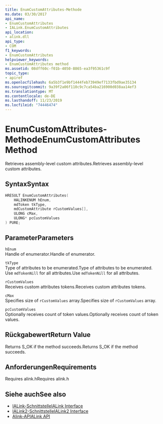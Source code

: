 ```yaml
---
title: EnumCustomAttributes-Methode
ms.date: 03/30/2017
api_name:
- EnumCustomAttributes
- IALink.EnumCustomAttributes
api_location:
- alink.dll
api_type:
- COM
f1_keywords:
- EnumCustomAttributes
helpviewer_keywords:
- EnumCustomAttributes method
ms.assetid: 08dff60c-f01b-4050-8865-ea3f95361c9f
topic_type:
- apiref
ms.openlocfilehash: 6a5b3f1e9bf1444feb73949ef7133fbd9ae35134
ms.sourcegitcommit: 9a39f2a06f110c9c7ca54ba216900d038aa14ef3
ms.translationtype: MT
ms.contentlocale: de-DE
ms.lasthandoff: 11/23/2019
ms.locfileid: "74446474"
---
```

# <a name="enumcustomattributes-method"></a><span data-ttu-id="6b17f-102">EnumCustomAttributes-Methode</span><span class="sxs-lookup"><span data-stu-id="6b17f-102">EnumCustomAttributes Method</span></span>
<span data-ttu-id="6b17f-103">Retrieves assembly-level custom attributes.</span><span class="sxs-lookup"><span data-stu-id="6b17f-103">Retrieves assembly-level custom attributes.</span></span>  
  
## <a name="syntax"></a><span data-ttu-id="6b17f-104">Syntax</span><span class="sxs-lookup"><span data-stu-id="6b17f-104">Syntax</span></span>  
  
```cpp  
HRESULT EnumCustomAttributes(  
    HALINKENUM hEnum,  
    mdToken tkType,  
    mdCustomAttribute rCustomValues[],  
    ULONG cMax,  
    ULONG* pcCustomValues  
) PURE;  
```  
  
## <a name="parameters"></a><span data-ttu-id="6b17f-105">Parameter</span><span class="sxs-lookup"><span data-stu-id="6b17f-105">Parameters</span></span>  
 `hEnum`  
 <span data-ttu-id="6b17f-106">Handle of enumerator.</span><span class="sxs-lookup"><span data-stu-id="6b17f-106">Handle of enumerator.</span></span>  
  
 `tkType`  
 <span data-ttu-id="6b17f-107">Type of attributes to be enumerated.</span><span class="sxs-lookup"><span data-stu-id="6b17f-107">Type of attributes to be enumerated.</span></span> <span data-ttu-id="6b17f-108">Use `mdTokenNill` for all attributes.</span><span class="sxs-lookup"><span data-stu-id="6b17f-108">Use `mdTokenNill` for all attributes.</span></span>  
  
 `rCustomValues`  
 <span data-ttu-id="6b17f-109">Receives custom attributes tokens.</span><span class="sxs-lookup"><span data-stu-id="6b17f-109">Receives custom attributes tokens.</span></span>  
  
 `cMax`  
 <span data-ttu-id="6b17f-110">Specifies size of `rCustomValues` array.</span><span class="sxs-lookup"><span data-stu-id="6b17f-110">Specifies size of `rCustomValues` array.</span></span>  
  
 `pcCustomValues`  
 <span data-ttu-id="6b17f-111">Optionally receives count of token values.</span><span class="sxs-lookup"><span data-stu-id="6b17f-111">Optionally receives count of token values.</span></span>  
  
## <a name="return-value"></a><span data-ttu-id="6b17f-112">Rückgabewert</span><span class="sxs-lookup"><span data-stu-id="6b17f-112">Return Value</span></span>  
 <span data-ttu-id="6b17f-113">Returns S_OK if the method succeeds.</span><span class="sxs-lookup"><span data-stu-id="6b17f-113">Returns S_OK if the method succeeds.</span></span>  
  
## <a name="requirements"></a><span data-ttu-id="6b17f-114">Anforderungen</span><span class="sxs-lookup"><span data-stu-id="6b17f-114">Requirements</span></span>  
 <span data-ttu-id="6b17f-115">Requires alink.h</span><span class="sxs-lookup"><span data-stu-id="6b17f-115">Requires alink.h</span></span>  
  
## <a name="see-also"></a><span data-ttu-id="6b17f-116">Siehe auch</span><span class="sxs-lookup"><span data-stu-id="6b17f-116">See also</span></span>

- [<span data-ttu-id="6b17f-117">IALink-Schnittstelle</span><span class="sxs-lookup"><span data-stu-id="6b17f-117">IALink Interface</span></span>](ialink-interface.md)
- [<span data-ttu-id="6b17f-118">IALink2-Schnittstelle</span><span class="sxs-lookup"><span data-stu-id="6b17f-118">IALink2 Interface</span></span>](ialink2-interface.md)
- [<span data-ttu-id="6b17f-119">Alink-API</span><span class="sxs-lookup"><span data-stu-id="6b17f-119">ALink API</span></span>](index.md)
